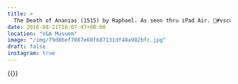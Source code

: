 ```yaml
---
title: >
  The Death of Ananias (1515) by Raphael. As seen thru iPad Air. 🔦#vsco #vscofilm #shadows #silhouette #museum
date: 2016-08-21T18:07:47+00:00
location: "V&A Musuem"
image: "/img/79d86ef7087e68f687131df48a982bfc.jpg"
draft: false
instagram: true
---
```


{{<photo src="/img/79d86ef7087e68f687131df48a982bfc.jpg">}}
